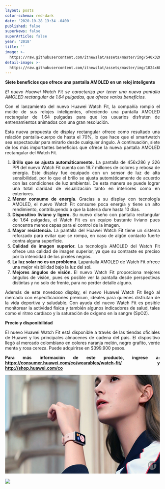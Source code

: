 ```yaml
---
layout: posts
color-schema: red-dark
date: '2020-10-28 13:34 -0400'
published: false
superNews: false
superArticle: false
year: '2018'
title: ''
image: >-
  https://raw.githubusercontent.com/itnewslat/assets/master/img/540x320/Smart-Watch-Huawei-p.jpg
detail-image: >-
  https://raw.githubusercontent.com/itnewslat/assets/master/img/1024x680/Smart-Watch-Huawei-g.jpg
---
```

<p style="text-align: justify;"><strong>Siete beneficios que ofrece una pantalla AMOLED en un reloj inteligente</strong></p>
<p style="text-align: justify;"><em>El nuevo Huawei Watch Fit se caracteriza por tener una nueva pantalla AMOLED rectangular de 1.64 pulgadas, que ofrece varios beneficios.</em></p>
<p style="text-align: justify;">Con el lanzamiento del nuevo Huawei Watch Fit, la compañía rompió el molde de sus relojes inteligentes, ofreciendo una pantalla AMOLED rectangular de 1.64 pulgadas para que los usuarios disfruten de entrenamientos animados con una gran resolución.</p>
<p style="text-align: justify;">Esta nueva propuesta de display rectangular ofrece como resultado una relación pantalla-cuerpo de hasta el 70%, lo que hace que el smartwatch sea espectacular para mirarlo desde cualquier ángulo. A continuación, siete de los más importantes beneficios que ofrece la nueva pantalla AMOLED rectangular del Watch Fit.</p>

<ol style="text-align: justify;">
	<li><strong>Brillo que se ajusta automáticamente.</strong> La pantalla de 456x286 y 326 PPI del nuevo Watch Fit cuenta con 16.7 millones de colores y rebosa de energía. Este display fue equipado con un sensor de luz de alta sensibilidad, por lo que el brillo se ajusta automáticamente de acuerdo con las condiciones de luz ambiental. De esta manera se puede lograr una total claridad de visualización tanto en interiores como en exteriores.</li>
	<li><strong>Menor consumo de energía. </strong>Gracias a su display con tecnología AMOLED, el nuevo Watch Fit consume poca energía y tiene un alto rendimiento, contribuyendo a que la batería dure hasta 10 días.</li>
	<li><strong>Dispositivo liviano y ligero. </strong>Su nuevo diseño con pantalla rectangular de 1.64 pulgadas, el Watch Fit es un equipo bastante liviano pues concentra menos capas para el control de la imagen.</li>
	<li><strong>Mayor resistencia. </strong>La pantalla del Huawei Watch Fit tiene un sistema reforzado para evitar que se rompa, en caso de algún contacto fuerte contra alguna superficie.</li>
	<li><strong>Calidad de imagen superior. </strong>La tecnología AMOLED del Watch Fit ofrece una calidad de imagen superior, ya que su contraste es preciso por la intensidad de los pixeles negros.</li>
	<li><strong>La luz solar no es un problema. </strong>Lapantalla AMOLED de Watch Fit ofrece una mejor visibilidad bajo la luz del sol.</li>
	<li><strong>Mejores ángulos de visión.  </strong>El nuevo Watch Fit proporciona mejores ángulos de visión, pues es posible ver la pantalla desde perspectivas distintas y no solo de frente, para no perder detalle alguno.</li>
</ol>
<p style="text-align: justify;">Además de este novedoso display, el nuevo Huawei Watch Fit llegó al mercado con especificaciones premium, ideales para quienes disfrutan de la vida deportiva y saludable. Con ayuda del nuevo Watch Fit es posible monitorear la actividad física y también algunos indicadores de salud, tales como el ritmo cardíaco y la saturación de oxígeno en la sangre (SpO2).</p>
<p style="text-align: justify;"><strong>Precio y disponibilidad</strong></p>
<p style="text-align: justify;">El nuevo Huawei Watch Fit está disponible a través de las tiendas oficiales de Huawei y los principales almacenes de cadena del país. El dispositivo llegó al mercado colombiano en colores naranja melón, negro grafito, verde menta y rosa cereza. Puede adquirirse en $399.900 pesos.  <strong>
</strong></p>
<p style="text-align: justify;"><strong>Para más información de este producto, ingrese a: </strong><a href="https://consumer.huawei.com/co/wearables/watch-fit/"><strong>https://consumer.huawei.com/co/wearables/watch-fit/</strong></a><strong>  y </strong><a href="http://shop.huawei.com/co"><strong>http://shop.huawei.com/co</strong></a></p>
<p style="text-align: justify;"><img class="alignnone" src="https://raw.githubusercontent.com/itnewslat/assets/master/img/540x320/Smart-Watch-Huawei-p.jpg" alt="" width="540" height="320" /></p>
<img src="https://tracker.metricool.com/c3po.jpg?hash=56f88a41e39ab42c063cc51676587a04"/>